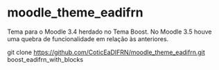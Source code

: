 # moodle_theme_eadifrn
Tema para o Moodle 3.4 herdado no Tema Boost. No Moodle 3.5 houve uma quebra de funcionalidade em relação às anteriores.

git clone https://github.com/CoticEaDIFRN/moodle_theme_eadifrn.git boost_eadifrn_with_blocks
